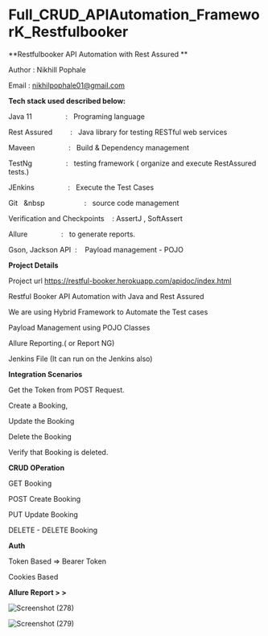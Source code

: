 # Full_CRUD_APIAutomation_FrameworK_Restfulbooker

**Restfulbooker API Automation with Rest Assured **

Author : Nikhill Pophale 

Email : nikhilpophale01@gmail.com

**Tech stack used described below:**

Java 11  &nbsp;&nbsp;&nbsp;&nbsp;&nbsp;&nbsp;&nbsp;&nbsp;&nbsp;&nbsp;&nbsp;&nbsp;&nbsp;&nbsp;&nbsp;&nbsp;:    &nbsp;&nbsp;Programing language <br />

Rest Assured  &nbsp;&nbsp;&nbsp;&nbsp;&nbsp;&nbsp;&nbsp;&nbsp;:    &nbsp;&nbsp;Java library for testing RESTful web services<br />

Maveen   &nbsp;&nbsp;&nbsp;&nbsp;&nbsp;&nbsp;&nbsp;&nbsp;&nbsp;&nbsp;&nbsp;&nbsp;&nbsp;&nbsp;&nbsp;&nbsp;:    &nbsp;&nbsp;Build & Dependency management<br />

TestNg  &nbsp;&nbsp;&nbsp;&nbsp;&nbsp;&nbsp;&nbsp;&nbsp;&nbsp;&nbsp;&nbsp;&nbsp;&nbsp;&nbsp;&nbsp;&nbsp;:    &nbsp;&nbsp;testing framework ( organize and execute RestAssured tests.)<br />

JEnkins  &nbsp;&nbsp;&nbsp;&nbsp;&nbsp;&nbsp;&nbsp;&nbsp;&nbsp;&nbsp;&nbsp;&nbsp;&nbsp;&nbsp;&nbsp;&nbsp;:    &nbsp;&nbsp;Execute the Test Cases<br />

Git      &nbsp;&nbsp;&nbsp&nbsp;&nbsp;&nbsp;&nbsp;&nbsp;&nbsp;&nbsp;&nbsp;&nbsp;&nbsp;&nbsp;&nbsp;&nbsp;&nbsp;&nbsp;&nbsp;&nbsp;&nbsp;&nbsp;&nbsp;:    &nbsp;&nbsp;source code management<br />

Verification and Checkpoints &nbsp;&nbsp; : AssertJ , SoftAssert <br /> 

Allure   &nbsp;&nbsp;&nbsp;&nbsp;&nbsp;&nbsp;&nbsp;&nbsp;&nbsp;&nbsp;&nbsp;&nbsp;&nbsp;&nbsp;&nbsp;&nbsp;:    &nbsp;&nbsp;to generate reports.<br />

Gson, Jackson API&nbsp;&nbsp;:    &nbsp;&nbsp; Payload management - POJO <br />


**Project Details**

Project url
https://restful-booker.herokuapp.com/apidoc/index.html

Restful Booker API Automation with Java and Rest Assured

We are using Hybrid Framework to Automate the Test cases

Payload Management using POJO Classes

Allure Reporting.( or Report NG)

Jenkins File (It can run on the Jenkins also)

**Integration Scenarios**

Get the Token from POST Request.

Create a Booking,

Update the Booking

Delete the Booking

Verify that Booking is deleted.


**CRUD OPeration**

GET Booking

POST Create Booking

PUT Update Booking

DELETE - DELETE Booking


**Auth**

Token Based => Bearer Token

Cookies Based

**Allure Report > >**

![Screenshot (278)](https://github.com/Nikhil-Pophale/Full_CRUD_APIAutomation_FrameworK_Restfulbooker/assets/141396302/69cb00c4-19f9-4eb6-867c-7f2419daa2be)


![Screenshot (279)](https://github.com/Nikhil-Pophale/Full_CRUD_APIAutomation_FrameworK_Restfulbooker/assets/141396302/80627ab4-8690-4f4f-94ec-aaa4abfa5c9c)


